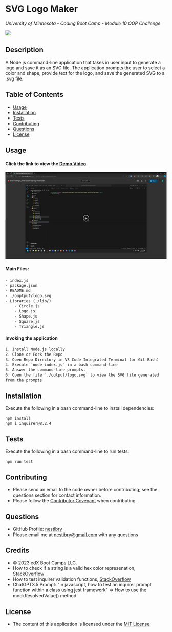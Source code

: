 # SVG Logo Maker
*University of Minnesota - Coding Boot Camp - Module 10 OOP Challenge*

![](https://img.shields.io/badge/License-MIT_License-blue)

## Description

A Node.js command-line application that takes in user input to generate a logo and save it as an SVG file. The application prompts the user to select a color and shape, provide text for the logo, and save the generated SVG to a .svg file.

## Table of Contents
- [Usage](#usage)
- [Installation](#installation)
- [Tests](#tests)
- [Contributing](#contributing)
- [Questions](#questions)
- [License](#license)

## Usage

#### Click the link to view the [Demo Video](https://drive.google.com/file/d/1P1zVUlWf-T9_9awlLSr4AszsSdosfIoI/view).
![Demo Video Screenshot](./assets/images/demo-video-screenshot.png)

#### Main Files: 
```
- index.js
- package.json
- README.md
- ./ouptput/logo.svg
- Libraries (./lib/)
    - Circle.js
    - Logo.js
    - Shape.js
    - Square.js
    - Triangle.js
```

#### Invoking the application
```
1. Install Node.js locally
2. Clone or Fork the Repo
3. Open Repo Directory in VS Code Integrated Terminal (or Git Bash)
4. Execute `node index.js` in a bash command-line
5. Answer the command-line prompts.
6. Open the file `./output/logo.svg` to view the SVG file generated from the prompts 
```

## Installation

Execute the following in a bash command-line to install dependencies:
```
npm install 
npm i inquirer@8.2.4
```


## Tests

Execute the following in a bash command-line to run tests:
```
npm run test
```

## Contributing
- Please send an email to the code owner before contributing; see the questions section for contact information. 
- Please follow the [Contributor Covenant](https://www.contributor-covenant.org/) when contributing.

## Questions

- GitHub Profile: [nestibry](https://github.com/nestibry)
- Please email me at [nestibry@gmail.com](mailto:nestibry@gmail.com) with any questions

## Credits
- © 2023 edX Boot Camps LLC.
- How to check if a string is a valid hex color represenation, [StackOverflow](https://stackoverflow.com/questions/8027423/how-to-check-if-a-string-is-a-valid-hex-color-representation)
- How to test inquirer validation functions, [StackOverflow](https://stackoverflow.com/questions/8027423/how-to-check-if-a-string-is-a-valid-hex-color-representation)
- ChatGPT3.5 Prompt: "in javascript, how to test an inquirer prompt function within a class using jest framework" => How to use the mockResolvedValue() method

## License

- The content of this application is licensed under the [MIT License](https://choosealicense.com/licenses/mit/)

